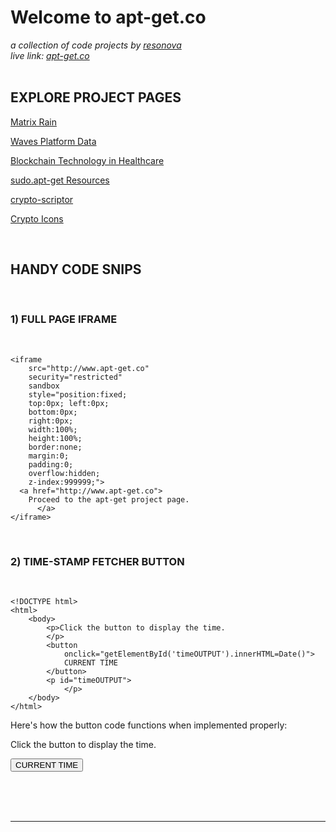 # Welcome to apt-get.co
 _a collection of code projects by [resonova](https://www.resonova.com)_
<br>
_live link: [apt-get.co](http://www.apt-get.co)_
<br>
<br>

## EXPLORE PROJECT PAGES

[Matrix Rain](http://www.apt-get.co/matrix.html)

[Waves Platform Data](http://www.apt-get.co/waves.html)

[Blockchain Technology in Healthcare](http://www.apt-get.co/medical-blockchain.html)

[sudo.apt-get Resources](http://sudo.apt-get.co)

[crypto-scriptor](http://www.apt-get.co/crypto-scriptor.html)

[Crypto Icons](http://www.apt-get.co/docs/assets/crypto-icons/index.html)

<br>

## HANDY CODE SNIPS

<br><div>

### 1) FULL PAGE IFRAME

<br></div>

```
<iframe 
    src="http://www.apt-get.co" 
    security="restricted" 
    sandbox 
    style="position:fixed; 
    top:0px; left:0px; 
    bottom:0px; 
    right:0px; 
    width:100%; 
    height:100%; 
    border:none; 
    margin:0; 
    padding:0; 
    overflow:hidden; 
    z-index:999999;">
  <a href="http://www.apt-get.co"> 
    Proceed to the apt-get project page.
      </a>
</iframe>
```

<br><div>

### 2) TIME-STAMP FETCHER BUTTON

<br></div>

```
<!DOCTYPE html>
<html>
    <body>
        <p>Click the button to display the time.
        </p>
        <button 
            onclick="getElementById('timeOUTPUT').innerHTML=Date()">
            CURRENT TIME
        </button>
        <p id="timeOUTPUT">
            </p>
    </body>
</html>
```

Here's how the button code functions when implemented properly:

<div>
<html>
    <body>
        <p>Click the button to display the time.
        </p>
        <button 
            onclick="getElementById('timeOUTPUT').innerHTML=Date()">
            CURRENT TIME
        </button>
        <p id="timeOUTPUT">
            </p>
    </body>
</html>
</div>

<br><br>
<br>
<hr>
<br>
